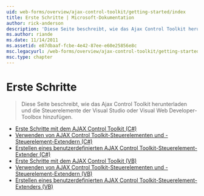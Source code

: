 ```yaml
---
uid: web-forms/overview/ajax-control-toolkit/getting-started/index
title: Erste Schritte | Microsoft-Dokumentation
author: rick-anderson
description: 'Diese Seite beschreibt, wie das Ajax Control Toolkit herunterladen und die Steuerelemente der Visual Studio oder Visual Web Developer-Toolbox hinzufügen.'
ms.author: riande
ms.date: 11/14/2011
ms.assetid: e87dbaaf-fcbe-4e42-87ee-e60e25856e8c
msc.legacyurl: /web-forms/overview/ajax-control-toolkit/getting-started
msc.type: chapter
---
```

<a name="getting-started"></a>Erste Schritte
====================
> Diese Seite beschreibt, wie das Ajax Control Toolkit herunterladen und die Steuerelemente der Visual Studio oder Visual Web Developer-Toolbox hinzufügen.


- [Erste Schritte mit dem AJAX Control Toolkit (C#)](get-started-with-the-ajax-control-toolkit-cs.md)
- [Verwenden von AJAX Control Toolkit-Steuerelementen und -Steuerelement-Extendern (C#)](using-ajax-control-toolkit-controls-and-control-extenders-cs.md)
- [Erstellen eines benutzerdefinierten AJAX Control Toolkit-Steuerelement-Extender (C#)](creating-a-custom-ajax-control-toolkit-control-extender-cs.md)
- [Erste Schritte mit dem AJAX Control Toolkit (VB)](get-started-with-the-ajax-control-toolkit-vb.md)
- [Verwenden von AJAX Control Toolkit-Steuerelementen und -Steuerelement-Extendern (VB)](using-ajax-control-toolkit-controls-and-control-extenders-vb.md)
- [Erstellen eines benutzerdefinierten AJAX Control Toolkit-Steuerelement-Extenders (VB)](creating-a-custom-ajax-control-toolkit-control-extender-vb.md)
